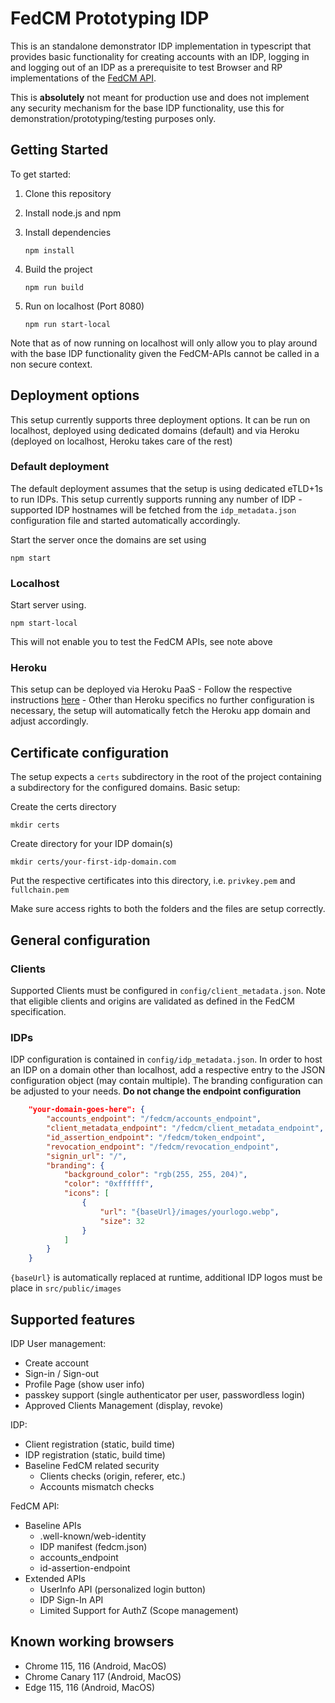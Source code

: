 # FedCM Prototyping IDP

This is an standalone demonstrator IDP implementation in typescript that provides basic functionality
for creating accounts with an IDP, logging in and logging out of an IDP as a prerequisite to test Browser and RP implementations of the [FedCM API](https://fedidcg.github.io/FedCM/).

This is **absolutely** not meant for production use and does not implement any security mechanism for the base IDP functionality, use this for demonstration/prototyping/testing purposes only.

## Getting Started

To get started:

1. Clone this repository
2. Install node.js and npm
3. Install dependencies

   ```shell
   npm install
   ```

4. Build the project

   ```shell
   npm run build
   ```

5. Run on localhost (Port 8080)

   ```shell
   npm run start-local
   ```

Note that as of now running on localhost will only allow you to play around with the base IDP functionality given the FedCM-APIs cannot be called in a non secure context.

## Deployment options

This setup currently supports three deployment options. It can be run on localhost, deployed using dedicated domains (default) and via Heroku (deployed on localhost, Heroku takes care of the rest)

### Default deployment

The default deployment assumes that the setup is using dedicated eTLD+1s to run IDPs.
This setup currently supports running any number of IDP - supported IDP hostnames will be fetched from the `idp_metadata.json` configuration file and started automatically accordingly.

Start the server once the domains are set using

```shell
npm start
```

### Localhost

Start server using.

```shell
npm start-local
```

This will not enable you to test the FedCM APIs, see note above

### Heroku

This setup can be deployed via Heroku PaaS - Follow the respective instructions [here](https://devcenter.heroku.com/articles/git) - Other than Heroku specifics no further configuration is necessary, the setup will automatically fetch the Heroku app domain and adjust accordingly.

## Certificate configuration

The setup expects a `certs` subdirectory in the root of the project containing a subdirectory for the configured domains. Basic setup:

Create the certs directory

```shell
mkdir certs
```

Create directory for your IDP domain(s)

```shell
mkdir certs/your-first-idp-domain.com
```

Put the respective certificates into this directory, i.e. `privkey.pem` and `fullchain.pem`

Make sure access rights to both the folders and the files are setup correctly.

## General configuration

### Clients

Supported Clients must be configured in `config/client_metadata.json`. Note that eligible clients and origins are validated as defined in the FedCM specification.

### IDPs

IDP configuration is contained in `config/idp_metadata.json`. In order to host an IDP on a domain other than localhost, add a respective entry to the JSON configuration object (may contain multiple). The branding configuration can be adjusted to your needs. **Do not change the endpoint configuration**

```json
    "your-domain-goes-here": {
        "accounts_endpoint": "/fedcm/accounts_endpoint",
        "client_metadata_endpoint": "/fedcm/client_metadata_endpoint",
        "id_assertion_endpoint": "/fedcm/token_endpoint",
        "revocation_endpoint": "/fedcm/revocation_endpoint",
        "signin_url": "/",
        "branding": {
            "background_color": "rgb(255, 255, 204)",
            "color": "0xffffff",
            "icons": [
                {
                    "url": "{baseUrl}/images/yourlogo.webp",
                    "size": 32
                }
            ]
        }
    }
```

`{baseUrl}` is automatically replaced at runtime, additional IDP logos must be place in `src/public/images`

## Supported features

IDP User management:

- Create account
- Sign-in / Sign-out
- Profile Page (show user info)
- passkey support (single authenticator per user, passwordless login)
- Approved Clients Management (display, revoke)

IDP:

- Client registration (static, build time)
- IDP registration (static, build time)
- Baseline FedCM related security
  - Clients checks (origin, referer, etc.)
  - Accounts mismatch checks

FedCM API:

- Baseline APIs
  - .well-known/web-identity
  - IDP manifest (fedcm.json)
  - accounts_endpoint
  - id-assertion-endpoint
- Extended APIs
  - UserInfo API (personalized login button)
  - IDP Sign-In API
  - Limited Support for AuthZ (Scope management)

## Known working browsers

- Chrome 115, 116 (Android, MacOS)
- Chrome Canary 117 (Android, MacOS)
- Edge 115, 116 (Android, MacOS)
